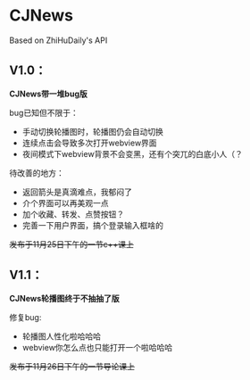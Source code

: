 # CJNews

Based on ZhiHuDaily's API



## V1.0：

**CJNews带一堆bug版**

bug已知但不限于：

* 手动切换轮播图时，轮播图仍会自动切换
* 连续点击会导致多次打开webview界面
* 夜间模式下webview背景不会变黑，还有个突兀的白底小人（？

待改善的地方：

* 返回箭头是真滴难点，我郁闷了
* 介个界面可以再美观一点
* 加个收藏、转发、点赞按钮？
* 完善一下用户界面，搞个登录输入框啥的

~~发布于11月25日下午的一节c++课上~~



## V1.1：

**CJNews轮播图终于不抽抽了版**

修复bug:

* 轮播图人性化啦哈哈哈
* webview你怎么点也只能打开一个啦哈哈哈

~~发布于11月26日下午的一节导论课上~~
